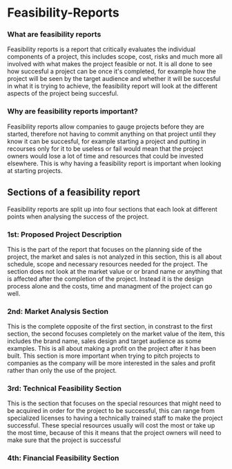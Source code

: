 # Feasibility-Reports

### What are feasibility reports

Feasibility reports is a report that critically evaluates the individual components of a project, this includes scope, cost, risks and much more all involved with what makes the project feasible or not. It is all done to see how succesful a project can be once it's completed, for example how the project will be seen by the target audience and whether it will be succesful in what it is trying to achieve, the feasibility report will look at the different aspects of the project being succesful.


### Why are feasibility reports important?

Feasibility reports allow companies to gauge projects before they are started, therefore not having to commit anything on that project until they know it can be succesful, for example starting a project and putting in recourses only for it to be useless or fail would mean that the project owners would lose a lot of time and resources that could be invested elsewhere. This is why having a feasibility report is important when looking at starting projects.

## Sections of a feasibility report

Feasibility reports are split up into four sections that each look at different points when analysing the success of the project. 

### 1st: Proposed Project Description

This is the part of the report that focuses on the planning side of the project, the market and sales is not analyzed in this section, this is all about schedule, scope and necessary resources needed for the project. The section does not look at the market value or or brand name or anything that is affected after the completion of the project. Instead it is the design process alone and the costs, time and managment of the project can go well.

### 2nd: Market Analysis Section

This is the complete opposite of the first section, in constrast to the first section, the second focuses completely on the market value of the item, this includes the brand name, sales design and target audience as some examples. This is all about making a profit on the project after it has been built. This section is more important when trying to pitch projects to companies as the company will be more interested in the sales and profit rather than only the use of the project.

### 3rd: Technical Feasibility Section

This is the section that focuses on the special resources that might need to be acquired in order for the project to be successful, this can range from specialized licenses to having a technically trained staff to make the project successful. These special resources usually will cost the most or take up the most time, because of this it means that the project owners will need to make sure that the project is successful 


### 4th: Financial Feasibility Section

